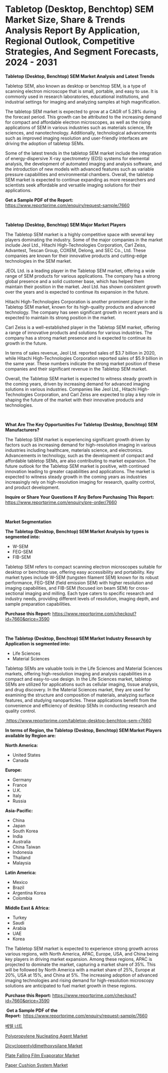 <p><h1>Tabletop (Desktop, Benchtop) SEM Market Size, Share & Trends Analysis Report By Application, Regional Outlook, Competitive Strategies, And Segment Forecasts, 2024 - 2031</h1></p><p><strong>Tabletop (Desktop, Benchtop) SEM Market Analysis and Latest Trends</strong></p>
<p><p>Tabletop SEM, also known as desktop or benchtop SEM, is a type of scanning electron microscope that is small, portable, and easy to use. It is commonly used in research laboratories, educational institutions, and industrial settings for imaging and analyzing samples at high magnification.</p><p>The tabletop SEM market is expected to grow at a CAGR of 5.28% during the forecast period. This growth can be attributed to the increasing demand for compact and affordable electron microscopes, as well as the rising applications of SEM in various industries such as materials science, life sciences, and nanotechnology. Additionally, technological advancements such as improved imaging resolution and user-friendly interfaces are driving the adoption of tabletop SEMs.</p><p>Some of the latest trends in the tabletop SEM market include the integration of energy-dispersive X-ray spectrometry (EDS) systems for elemental analysis, the development of automated imaging and analysis software, and the introduction of new models with advanced features such as variable pressure capabilities and environmental chambers. Overall, the tabletop SEM market is expected to continue expanding as more researchers and scientists seek affordable and versatile imaging solutions for their applications.</p></p>
<p><strong>Get a Sample PDF of the Report:&nbsp;</strong> <a href="https://www.reportprime.com/enquiry/request-sample/7660">https://www.reportprime.com/enquiry/request-sample/7660</a></p>
<p>&nbsp;</p>
<p><strong>Tabletop (Desktop, Benchtop) SEM Major Market Players</strong></p>
<p><p>The Tabletop SEM market is a highly competitive space with several key players dominating the industry. Some of the major companies in the market include Jeol Ltd., Hitachi High-Technologies Corporation, Carl Zeiss, Advantest, Tescan Group, COXEM, Delong, and SEC Co., Ltd. These companies are known for their innovative products and cutting-edge technologies in the SEM market.</p><p>JEOL Ltd. is a leading player in the Tabletop SEM market, offering a wide range of SEM products for various applications. The company has a strong global presence and a solid customer base, which has helped them maintain their position in the market. Jeol Ltd. has shown consistent growth over the years and is expected to continue its expansion in the future.</p><p>Hitachi High-Technologies Corporation is another prominent player in the Tabletop SEM market, known for its high-quality products and advanced technology. The company has seen significant growth in recent years and is expected to maintain its strong position in the market.</p><p>Carl Zeiss is a well-established player in the Tabletop SEM market, offering a range of innovative products and solutions for various industries. The company has a strong market presence and is expected to continue its growth in the future.</p><p>In terms of sales revenue, Jeol Ltd. reported sales of $3.7 billion in 2020, while Hitachi High-Technologies Corporation reported sales of $5.9 billion in the same year. These numbers indicate the strong market position of these companies and their significant revenue in the Tabletop SEM market.</p><p>Overall, the Tabletop SEM market is expected to witness steady growth in the coming years, driven by increasing demand for advanced imaging solutions in various industries. Companies like Jeol Ltd., Hitachi High-Technologies Corporation, and Carl Zeiss are expected to play a key role in shaping the future of the market with their innovative products and technologies.</p></p>
<p>&nbsp;</p>
<p><strong>What Are The Key Opportunities For Tabletop (Desktop, Benchtop) SEM Manufacturers?</strong></p>
<p><p>The Tabletop SEM market is experiencing significant growth driven by factors such as increasing demand for high-resolution imaging in various industries including healthcare, materials science, and electronics. Advancements in technology, such as the development of compact and affordable tabletop SEMs, are also contributing to market expansion. The future outlook for the Tabletop SEM market is positive, with continued innovation leading to greater capabilities and applications. The market is expected to witness steady growth in the coming years as industries increasingly rely on high-resolution imaging for research, quality control, and product development.</p></p>
<p><strong>Inquire or Share Your Questions If Any Before Purchasing This Report:</strong> <a href="https://www.reportprime.com/enquiry/pre-order/7660">https://www.reportprime.com/enquiry/pre-order/7660</a></p>
<p>&nbsp;</p>
<p><strong>Market Segmentation</strong></p>
<p><strong>The Tabletop (Desktop, Benchtop) SEM Market Analysis by types is segmented into:</strong></p>
<p><ul><li>W-SEM</li><li>FEG-SEM</li><li>FIB-SEM</li></ul></p>
<p><p>Tabletop SEM refers to compact scanning electron microscopes suitable for desktop or benchtop use, offering easy accessibility and portability. Key market types include W-SEM (tungsten filament SEM) known for its robust performance, FEG-SEM (field emission SEM) with higher resolution and imaging capabilities, and FIB-SEM (focused ion beam SEM) for cross-sectional imaging and milling. Each type caters to specific research and industry needs, providing different levels of resolution, imaging depth, and sample preparation capabilities.</p></p>
<p><strong>Purchase this Report:&nbsp;</strong><a href="https://www.reportprime.com/checkout?id=7660&price=3590">https://www.reportprime.com/checkout?id=7660&price=3590</a></p>
<p>&nbsp;</p>
<p><strong>The Tabletop (Desktop, Benchtop) SEM Market Industry Research by Application is segmented into:</strong></p>
<p><ul><li>Life Sciences</li><li>Material Sciences</li></ul></p>
<p><p>Tabletop SEMs are valuable tools in the Life Sciences and Material Sciences markets, offering high-resolution imaging and analysis capabilities in a compact and easy-to-use design. In the Life Sciences market, tabletop SEMs are utilized for applications such as cellular imaging, tissue analysis, and drug discovery. In the Material Sciences market, they are used for examining the structure and composition of materials, analyzing surface features, and studying nanoparticles. These applications benefit from the convenience and efficiency of desktop SEMs in conducting research and quality control.</p></p>
<p><a href="https://www.reportprime.com/tabletop-desktop-benchtop-sem-r7660">&nbsp;https://www.reportprime.com/tabletop-desktop-benchtop-sem-r7660</a></p>
<p><strong>In terms of Region, the Tabletop (Desktop, Benchtop) SEM Market Players available by Region are:</strong></p>
<p>
    <p> <strong> North America: </strong>
        <ul>
            <li>United States</li>
            <li>Canada</li>
        </ul>
        </p> 
    <p> <strong> Europe: </strong>
        <ul>
            <li>Germany</li>
            <li>France</li>
            <li>U.K.</li>
            <li>Italy</li>
            <li>Russia</li>
        </ul>
        </p> 
    <p> <strong> Asia-Pacific: </strong>
        <ul>
            <li>China</li>
            <li>Japan</li>
            <li>South Korea</li>
            <li>India</li>
            <li>Australia</li>
            <li>China Taiwan</li>
            <li>Indonesia</li>
            <li>Thailand</li>
            <li>Malaysia</li>
        </ul>
        </p> 
    <p> <strong> Latin America: </strong>
        <ul>
            <li>Mexico</li>
            <li>Brazil</li>
            <li>Argentina Korea</li>
            <li>Colombia</li>
        </ul>
        </p> 
    <p> <strong> Middle East & Africa: </strong>
        <ul>
            <li>Turkey</li>
            <li>Saudi</li>
            <li>Arabia</li>
            <li>UAE</li>
            <li>Korea</li>
        </ul>
    </p>
    </p>
<p><p>The Tabletop SEM market is expected to experience strong growth across various regions, with North America, APAC, Europe, USA, and China being key players in driving market expansion. Among these regions, APAC is projected to dominate the market, capturing a market share of 35%. This will be followed by North America with a market share of 25%, Europe at 20%, USA at 15%, and China at 5%. The increasing adoption of advanced imaging technologies and rising demand for high-resolution microscopy solutions are anticipated to fuel market growth in these regions.</p></p>
<p><strong>Purchase this Report: </strong><a href="https://www.reportprime.com/checkout?id=7660&price=3590">https://www.reportprime.com/checkout?id=7660&price=3590</a></p>
<p>&nbsp;<strong>Get a Sample PDF of the Report:&nbsp;&nbsp;</strong><a href="https://www.reportprime.com/enquiry/request-sample/7660">https://www.reportprime.com/enquiry/request-sample/7660</a></p>
<p><strong></strong></p>
<p><p><a href="https://github.com/vsn7qpua81q/Market-Research-Report-List-1/blob/main/249037626263.md">베텔 너트</a></p><p><a href="https://issuu.com/reportprime-2/docs/polypropylene-nucleating-agent-market-size-2030.pp">Polypropylene Nucleating Agent Market</a></p><p><a href="https://issuu.com/reportprime-2/docs/dicyclopentyldimethoxysilane-market-size-2030.pptx">Dicyclopentyldimethoxysilane Market</a></p><p><a href="https://github.com/sonuprakash1/Market-Research-Report-List-2/blob/main/plate-falling-film-evaporator-market.md">Plate Falling Film Evaporator Market</a></p><p><a href="https://github.com/jhcraigie/Market-Research-Report-List-2/blob/main/paper-cushion-system-market.md">Paper Cushion System Market</a></p></p>